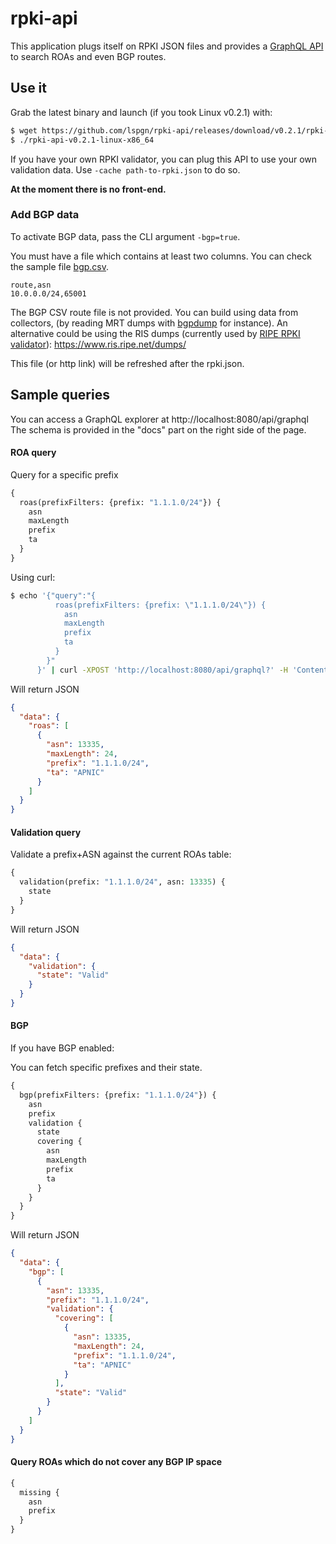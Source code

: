 # rpki-api

This application plugs itself on RPKI JSON files and 
provides a [GraphQL API](https://graphql.org/) to search ROAs
and even BGP routes.

## Use it

Grab the latest binary and launch (if you took Linux v0.2.1) with:
```bash
$ wget https://github.com/lspgn/rpki-api/releases/download/v0.2.1/rpki-api-v0.2.1-linux-x86_64
$ ./rpki-api-v0.2.1-linux-x86_64
```

If you have your own RPKI validator, you can plug this API
to use your own validation data. Use `-cache path-to-rpki.json` to do so.

**At the moment there is no front-end.**

### Add BGP data

To activate BGP data, pass the CLI argument `-bgp=true`.

You must have a file which contains at least two columns.
You can check the sample file [bgp.csv](bgp.csv).
```csv
route,asn
10.0.0.0/24,65001
```

The BGP CSV route file is not provided. You can build using data from collectors,
(by reading MRT dumps with [bgpdump](https://github.com/RIPE-NCC/bgpdump) for instance).
An alternative could be using the RIS dumps (currently used by [RIPE RPKI validator](https://github.com/RIPE-NCC/rpki-validator-3/blob/master/rpki-validator/src/main/resources/application.properties#L50)):
https://www.ris.ripe.net/dumps/

This file (or http link) will be refreshed after the rpki.json.

## Sample queries

You can access a GraphQL explorer at http://localhost:8080/api/graphql
The schema is provided in the "docs" part on the right side of the page.

#### ROA query

Query for a specific prefix
```graphql
{
  roas(prefixFilters: {prefix: "1.1.1.0/24"}) {
    asn
    maxLength
    prefix
    ta
  }
}
```
Using curl:
```bash
$ echo '{"query":"{
          roas(prefixFilters: {prefix: \"1.1.1.0/24\"}) {
            asn
            maxLength
            prefix
            ta
          }
        }"
      }' | curl -XPOST 'http://localhost:8080/api/graphql?' -H 'Content-Type: application/json' -d @-
```

Will return JSON
```json
{
  "data": {
    "roas": [
      {
        "asn": 13335,
        "maxLength": 24,
        "prefix": "1.1.1.0/24",
        "ta": "APNIC"
      }
    ]
  }
}
```
#### Validation query

Validate a prefix+ASN against the current ROAs table:

```graphql
{
  validation(prefix: "1.1.1.0/24", asn: 13335) {
    state
  }
}
```

Will return JSON
```json
{
  "data": {
    "validation": {
      "state": "Valid"
    }
  }
}
```

#### BGP

If you have BGP enabled:

You can fetch specific prefixes and their state.

```graphql
{
  bgp(prefixFilters: {prefix: "1.1.1.0/24"}) {
    asn
    prefix
    validation {
      state
      covering {
        asn
        maxLength
        prefix
        ta
      }
    }
  }
}
```

Will return JSON
```json
{
  "data": {
    "bgp": [
      {
        "asn": 13335,
        "prefix": "1.1.1.0/24",
        "validation": {
          "covering": [
            {
              "asn": 13335,
              "maxLength": 24,
              "prefix": "1.1.1.0/24",
              "ta": "APNIC"
            }
          ],
          "state": "Valid"
        }
      }
    ]
  }
}
```

#### Query ROAs which do not cover any BGP IP space

```graphql
{
  missing {
    asn
    prefix
  }
}
```
